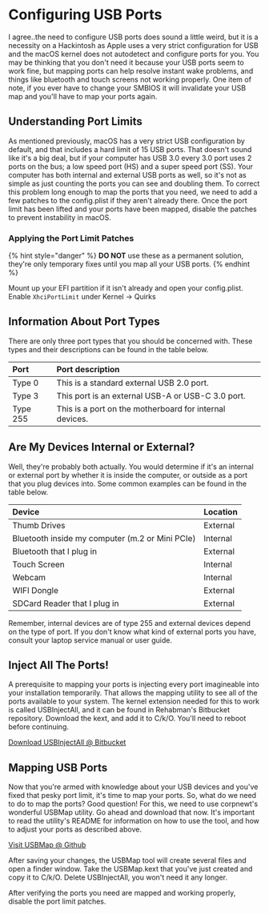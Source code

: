 # Configuring USB Ports

I agree..the need to configure USB ports does sound a little weird, but it is a necessity on a Hackintosh as Apple uses a very strict configuration for USB and the macOS kernel does not autodetect and configure ports for you. You may be thinking that you don't need it because your USB ports seem to work fine, but mapping ports can help resolve instant wake problems, and things like bluetooth and touch screens not working properly. One item of note, if you ever have to change your SMBIOS it will invalidate your USB map and you'll have to map your ports again.

## Understanding Port Limits

As mentioned previously, macOS has a very strict USB configuration by default, and that includes a hard limit of 15 USB ports. That doesn't sound like it's a big deal, but if your computer has USB 3.0 every 3.0 port uses 2 ports on the bus; a low speed port \(HS\) and a super speed port \(SS\). Your computer has both internal and external USB ports as well, so it's not as simple as just counting the ports you can see and doubling them. To correct this problem long enough to map the ports that you need, we need to add a few patches to the config.plist if they aren't already there. Once the port limit has been lifted and your ports have been mapped, disable the patches to prevent instability in macOS.

### Applying the Port Limit Patches

{% hint style="danger" %}
**DO NOT** use these as a permanent solution, they're only temporary fixes until you map all your USB ports.
{% endhint %}

Mount up your EFI partition if it isn't already and open your config.plist. Enable `XhciPortLimit` under Kernel -&gt; Quirks

## Information About Port Types

There are only three port types that you should be concerned with. These types and their descriptions can be found in the table below.

| Port | Port description |
| :--- | :--- |
| Type 0 | This is a standard external USB 2.0 port. |
| Type 3 | This port is an external USB-A or USB-C 3.0 port. |
| Type 255 | This is a port on the motherboard for internal devices. |

## Are My Devices Internal or External?

Well, they're probably both actually. You would determine if it's an internal or external port by whether it is inside the computer, or outside as a port that you plug devices into. Some common examples can be found in the table below.

| Device | Location |
| :--- | :--- |
| Thumb Drives | External |
| Bluetooth inside my computer \(m.2 or Mini PCIe\) | Internal |
| Bluetooth that I plug in | External |
| Touch Screen | Internal |
| Webcam | Internal |
| WIFI Dongle | External |
| SDCard Reader that I plug in | External |

Remember, internal devices are of type 255 and external devices depend on the type of port. If you don't know what kind of external ports you have, consult your laptop service manual or user guide.

## Inject All The Ports!

A prerequisite to mapping your ports is injecting every port imagineable into your installation temporarily. That allows the mapping utility to see all of the ports available to your system. The kernel extension needed for this to work is called USBInjectAll, and it can be found in Rehabman's Bitbucket repository. Download the kext, and add it to C/k/O. You'll need to reboot before continuing.

[Download USBInjectAll @ Bitbucket](https://bitbucket.org/RehabMan/os-x-usb-inject-all/downloads/)

## Mapping USB Ports

Now that you're armed with knowledge about your USB devices and you've fixed that pesky port limit, it's time to map your ports. So, what do we need to do to map the ports? Good question! For this, we need to use corpnewt's wonderful USBMap utility. Go ahead and download that now. It's important to read the utility's README for information on how to use the tool, and how to adjust your ports as described above.

[Visit USBMap @ Github](https://github.com/corpnewt/USBMap)

After saving your changes, the USBMap tool will create several files and open a finder window. Take the USBMap.kext that you've just created and copy it to C/k/O. Delete USBInjectAll, you won't need it any longer.

After verifying the ports you need are mapped and working properly, disable the port limit patches.

